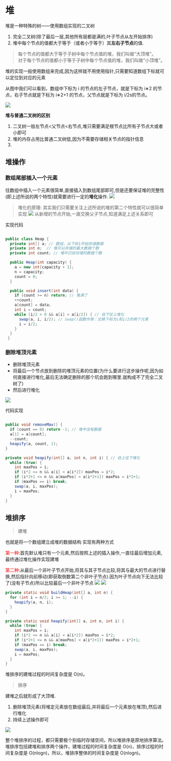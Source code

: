 # 堆

堆是一种特殊的树——使用数组实现的二叉树
1. 完全二叉树(除了最后一层,其他所有层都是满的,叶子节点从左开始排序)
2. 堆中每个节点的值都大于等于（或者小于等于）其**左右子节点**的值.
> 每个节点的值都大于等于子树中每个节点值的堆，我们叫做“大顶堆”。<br/>对于每个节点的值都小于等于子树中每个节点值的堆，我们叫做“小顶堆”。

堆的实现一般使用数组来完成,因为这样就不用使用指针,只需要知道数组下标就可以定位到对应的元素

从图中我们可以看到，数组中下标为 i 的节点的左子节点，就是下标为 i∗2 的节点，右子节点就是下标为 i∗2+1 的节点，父节点就是下标为 i/2s​ 的节点。

![](https://static001.geekbang.org/resource/image/4d/1e/4d349f57947df6590a2dd1364c3b0b1e.jpg)


**堆与普通二叉树的区别**
1. 二叉树一般左节点<父节点<右节点,堆只需要满足根节点比所有子节点大或者小即可
2. 堆的内存占用比普通二叉树低,因为不需要存储相关节点的指针信息
3. 


##  堆操作

### 数组尾部插入一个元素

往数组中插入一个元素很简单,直接插入到数组尾部即可,但是还要保证堆的完整性(即上述所说的两个特性)就需要进行一定的**堆化**操作.
![](https://static001.geekbang.org/resource/image/e5/22/e578654f930002a140ebcf72b11eb722.jpg)
> 堆化的原理:
> 其实我们只需要关注上述所说的堆的第二个特性就可以很简单实现
> ![](https://static001.geekbang.org/resource/image/e3/0e/e3744661e038e4ae570316bc862b2c0e.jpg)
> 从新增的节点开始,一直交换父子节点,知道满足上述关系即可

实现代码
```java

public class Heap {
  private int[] a; // 数组，从下标1开始存储数据
  private int n;  // 堆可以存储的最大数据个数
  private int count; // 堆中已经存储的数据个数

  public Heap(int capacity) {
    a = new int[capacity + 1];
    n = capacity;
    count = 0;
  }

  public void insert(int data) {
    if (count >= n) return; // 堆满了
    ++count;
    a[count] = data;
    int i = count;
    while (i/2 > 0 && a[i] > a[i/2]) { // 自下往上堆化
      swap(a, i, i/2); // swap()函数作用：交换下标为i和i/2的两个元素
      i = i/2;
    }
  }
 }
```

### 删除堆顶元素

+ 删除堆顶元素
+ 将最后一个节点放到删除的堆顶元素的位置(为什么要进行这步操作呢,因为如何直接进行堆化,最后无法确定删除的那个坑会跑到哪里.就构成不了完全二叉树了)
+ 然后进行堆化

![](https://static001.geekbang.org/resource/image/11/60/110d6f442e718f86d2a1d16095513260.jpg)

代码实现
```java

public void removeMax() {
  if (count == 0) return -1; // 堆中没有数据
  a[1] = a[count];
  --count;
  heapify(a, count, 1);
}

private void heapify(int[] a, int n, int i) { // 自上往下堆化
  while (true) {
    int maxPos = i;
    if (i*2 <= n && a[i] < a[i*2]) maxPos = i*2;
    if (i*2+1 <= n && a[maxPos] < a[i*2+1]) maxPos = i*2+1;
    if (maxPos == i) break;
    swap(a, i, maxPos);
    i = maxPos;
  }
}
```

## 堆排序

> 建堆

也就是将一个数组建立成堆的数据结构
实现有两种方式

<font color="red">第一种</font>:首先默认堆只有一个元素,然后按照上述的插入操作,一直往最后增加元素,最终通过堆化操作实现建堆

<font color="red">第二种</font>:从最后一个非叶子节点开始,将其与其子节点比较,将其与最大的节点进行替换,然后指针向前移动(即获取倒数第二个非叶子节点).因为叶子节点向下无法比较了(没有子节点)所以比较最后一个非叶子节点
![](https://static001.geekbang.org/resource/image/50/1e/50c1e6bc6fe68378d0a66bdccfff441e.jpg)
![](https://static001.geekbang.org/resource/image/aa/9d/aabb8d15b1b92d5e040895589c60419d.jpg)

```java
private static void buildHeap(int[] a, int n) {
  for (int i = n/2; i >= 1; --i) {
    heapify(a, n, i);
  }
}

private static void heapify(int[] a, int n, int i) {
  while (true) {
    int maxPos = i;
    if (i*2 <= n && a[i] < a[i*2]) maxPos = i*2;
    if (i*2+1 <= n && a[maxPos] < a[i*2+1]) maxPos = i*2+1;
    if (maxPos == i) break;
    swap(a, i, maxPos);
    i = maxPos;
  }
}
```
堆排序的建堆过程的时间复杂度是 O(n)。

> 排序

建堆之后就形成了大顶堆.

1. 删除堆顶元素(将堆定元素放在数组最后,并将最后一个元素放在堆顶),然后进行堆化
2. 持续上述操作即可

![](https://static001.geekbang.org/resource/image/23/d1/23958f889ca48dbb8373f521708408d1.jpg)

  整个堆排序的过程，都只需要极个别临时存储空间，所以堆排序是原地排序算法。堆排序包括建堆和排序两个操作，建堆过程的时间复杂度是 O(n)，排序过程的时间复杂度是 O(nlogn)，所以，堆排序整体的时间复杂度是 O(nlogn)。
